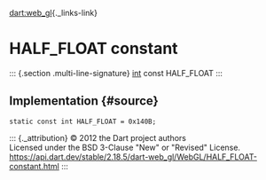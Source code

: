 [dart:web\_gl](../../dart-web_gl/dart-web_gl-library){._links-link}

HALF\_FLOAT constant
====================

::: {.section .multi-line-signature}
[int](../../dart-core/int-class) const HALF\_FLOAT
:::

Implementation {#source}
--------------

``` {.language-dart data-language="dart"}
static const int HALF_FLOAT = 0x140B;
```

::: {._attribution}
© 2012 the Dart project authors\
Licensed under the BSD 3-Clause \"New\" or \"Revised\" License.\
<https://api.dart.dev/stable/2.18.5/dart-web_gl/WebGL/HALF_FLOAT-constant.html>
:::
